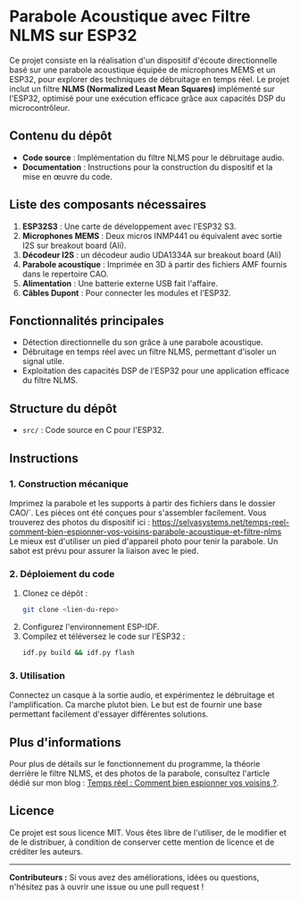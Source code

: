 # Parabole Acoustique avec Filtre NLMS sur ESP32

Ce projet consiste en la réalisation d'un dispositif d'écoute directionnelle basé sur une parabole acoustique équipée de microphones MEMS et un ESP32, pour explorer des techniques de débruitage en temps réel. Le projet inclut un filtre **NLMS (Normalized Least Mean Squares)** implémenté sur l'ESP32, optimisé pour une exécution efficace grâce aux capacités DSP du microcontrôleur.

## Contenu du dépôt

- **Code source** : Implémentation du filtre NLMS pour le débruitage audio.
- **Documentation** : Instructions pour la construction du dispositif et la mise en œuvre du code.

## Liste des composants nécessaires

1. **ESP32S3** : Une carte de développement avec l'ESP32 S3.
2. **Microphones MEMS** : Deux micros INMP441 ou équivalent avec sortie I2S sur breakout board (Ali).
3. **Décodeur I2S** : un décodeur audio UDA1334A sur breakout board (Ali)
5. **Parabole acoustique** : Imprimée en 3D à partir des fichiers AMF fournis dans le repertoire CAO.
6. **Alimentation** : Une batterie externe USB fait l'affaire.
7. **Câbles Dupont** : Pour connecter les modules et l'ESP32.

## Fonctionnalités principales

- Détection directionnelle du son grâce à une parabole acoustique.
- Débruitage en temps réel avec un filtre NLMS, permettant d'isoler un signal utile.
- Exploitation des capacités DSP de l'ESP32 pour une application efficace du filtre NLMS.

## Structure du dépôt

- `src/` : Code source en C pour l'ESP32.

## Instructions

### 1. Construction mécanique

Imprimez la parabole et les supports à partir des fichiers dans le dossier CAO/`. Les pièces ont été conçues pour s'assembler facilement. Vous trouverez des photos du dispositif ici : https://selvasystems.net/temps-reel-comment-bien-espionner-vos-voisins-parabole-acoustique-et-filtre-nlms
Le mieux est d'utiliser un pied d'appareil photo pour tenir la parabole. Un sabot est prévu pour assurer la liaison avec le pied.

### 2. Déploiement du code

1. Clonez ce dépôt :
   ```bash
   git clone <lien-du-repo>
   ```
2. Configurez l'environnement ESP-IDF.
3. Compilez et téléversez le code sur l'ESP32 :
   ```bash
   idf.py build && idf.py flash
   ```

### 3. Utilisation

Connectez un casque à la sortie audio, et expérimentez le débruitage et l'amplification. Ca marche plutot bien. 
Le but est de fournir une base permettant facilement d'essayer différentes solutions.
## Plus d'informations

Pour plus de détails sur le fonctionnement du programme, la théorie derrière le filtre NLMS, et des photos de la parabole, consultez l'article dédié sur mon blog : [Temps réel : Comment bien espionner vos voisins ?](https://selvasystems.net/temps-reel-comment-bien-espionner-vos-voisins-parabole-acoustique-et-filtre-nlms).

## Licence

Ce projet est sous licence MIT. Vous êtes libre de l'utiliser, de le modifier et de le distribuer, à condition de conserver cette mention de licence et de créditer les auteurs.

---

**Contributeurs :** 
Si vous avez des améliorations, idées ou questions, n'hésitez pas à ouvrir une issue ou une pull request !
